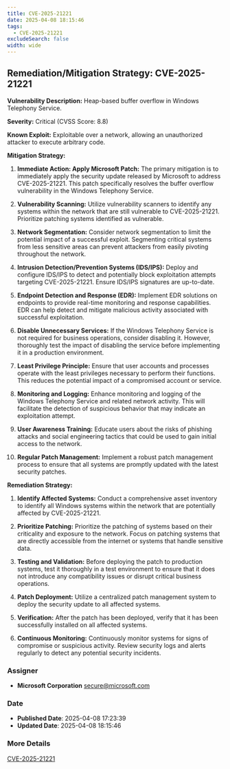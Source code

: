 ```yaml
---
title: CVE-2025-21221
date: 2025-04-08 18:15:46
tags:
  - CVE-2025-21221
excludeSearch: false
width: wide
---
```


## Remediation/Mitigation Strategy: CVE-2025-21221

**Vulnerability Description:** Heap-based buffer overflow in Windows Telephony Service.

**Severity:** Critical (CVSS Score: 8.8)

**Known Exploit:** Exploitable over a network, allowing an unauthorized attacker to execute arbitrary code.

**Mitigation Strategy:**

1.  **Immediate Action: Apply Microsoft Patch:** The primary mitigation is to immediately apply the security update released by Microsoft to address CVE-2025-21221. This patch specifically resolves the buffer overflow vulnerability in the Windows Telephony Service.

2.  **Vulnerability Scanning:**  Utilize vulnerability scanners to identify any systems within the network that are still vulnerable to CVE-2025-21221. Prioritize patching systems identified as vulnerable.

3.  **Network Segmentation:**  Consider network segmentation to limit the potential impact of a successful exploit. Segmenting critical systems from less sensitive areas can prevent attackers from easily pivoting throughout the network.

4.  **Intrusion Detection/Prevention Systems (IDS/IPS):** Deploy and configure IDS/IPS to detect and potentially block exploitation attempts targeting CVE-2025-21221. Ensure IDS/IPS signatures are up-to-date.

5.  **Endpoint Detection and Response (EDR):** Implement EDR solutions on endpoints to provide real-time monitoring and response capabilities. EDR can help detect and mitigate malicious activity associated with successful exploitation.

6.  **Disable Unnecessary Services:** If the Windows Telephony Service is not required for business operations, consider disabling it. However, thoroughly test the impact of disabling the service before implementing it in a production environment.

7.  **Least Privilege Principle:** Ensure that user accounts and processes operate with the least privileges necessary to perform their functions. This reduces the potential impact of a compromised account or service.

8.  **Monitoring and Logging:**  Enhance monitoring and logging of the Windows Telephony Service and related network activity. This will facilitate the detection of suspicious behavior that may indicate an exploitation attempt.

9.  **User Awareness Training:** Educate users about the risks of phishing attacks and social engineering tactics that could be used to gain initial access to the network.

10. **Regular Patch Management:**  Implement a robust patch management process to ensure that all systems are promptly updated with the latest security patches.

**Remediation Strategy:**

1. **Identify Affected Systems:** Conduct a comprehensive asset inventory to identify all Windows systems within the network that are potentially affected by CVE-2025-21221.

2. **Prioritize Patching:** Prioritize the patching of systems based on their criticality and exposure to the network. Focus on patching systems that are directly accessible from the internet or systems that handle sensitive data.

3. **Testing and Validation:** Before deploying the patch to production systems, test it thoroughly in a test environment to ensure that it does not introduce any compatibility issues or disrupt critical business operations.

4. **Patch Deployment:**  Utilize a centralized patch management system to deploy the security update to all affected systems.

5. **Verification:**  After the patch has been deployed, verify that it has been successfully installed on all affected systems.

6. **Continuous Monitoring:** Continuously monitor systems for signs of compromise or suspicious activity. Review security logs and alerts regularly to detect any potential security incidents.

### Assigner
- **Microsoft Corporation** <secure@microsoft.com>

### Date
- **Published Date**: 2025-04-08 17:23:39
- **Updated Date**: 2025-04-08 18:15:46

### More Details
[CVE-2025-21221](https://www.cvedetails.com/cve/CVE-2025-21221)
